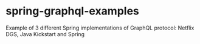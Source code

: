 # spring-graphql-examples
Example of 3 different Spring implementations of GraphQL protocol: Netflix DGS, Java Kickstart and Spring
